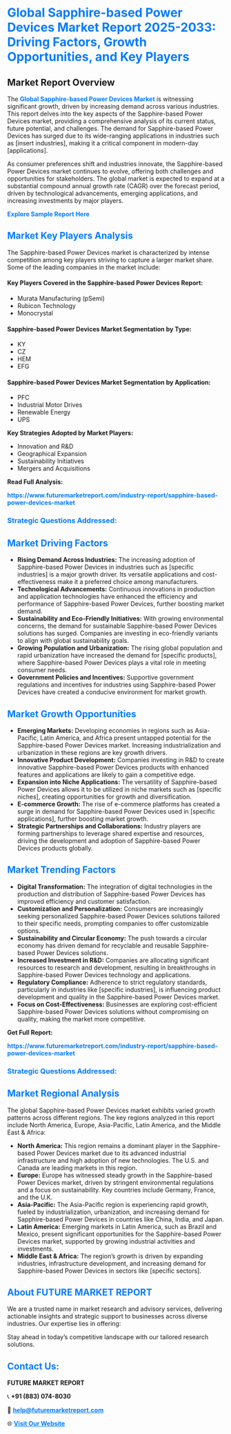 <h1 style="color: #007BFF;">Global Sapphire-based Power Devices Market Report 2025-2033: Driving Factors, Growth Opportunities, and Key Players</h1>

<section id="overview">
<h2>Market Report Overview</h2>
<p>The <a href="https://www.futuremarketreport.com/industry-report/sapphire-based-power-devices-market" style="color: #007BFF; text-decoration: none;"><strong>Global Sapphire-based Power Devices Market</strong></a> is witnessing significant growth, driven by increasing demand across various industries. This report delves into the key aspects of the Sapphire-based Power Devices market, providing a comprehensive analysis of its current status, future potential, and challenges. The demand for Sapphire-based Power Devices has surged due to its wide-ranging applications in industries such as [insert industries], making it a critical component in modern-day [applications].</p>
<p>As consumer preferences shift and industries innovate, the Sapphire-based Power Devices market continues to evolve, offering both challenges and opportunities for stakeholders. The global market is expected to expand at a substantial compound annual growth rate (CAGR) over the forecast period, driven by technological advancements, emerging applications, and increasing investments by major players.</p>
</section>

<section id="overview">
<p><a href="https://www.futuremarketreport.com/request-sample/reportId=92958" style="color: #007BFF; text-decoration: none;"><strong>Explore Sample Report Here</strong></a></p>
</section>

<section id="key-players">
<h2 style="color: #007BFF;">Market Key Players Analysis</h2>
<p>The Sapphire-based Power Devices market is characterized by intense competition among key players striving to capture a larger market share. Some of the leading companies in the market include:</p>
<h4>Key Players Covered in the Sapphire-based Power Devices Report:</h4>
<ul><li>Murata Manufacturing (pSemi)</li><li>Rubicon Technology</li><li>Monocrystal</li></ul>
<h4>Sapphire-based Power Devices Market Segmentation by Type:</h4>
<ul><li>KY</li><li>CZ</li><li>HEM</li><li>EFG</li></ul>

<h4>Sapphire-based Power Devices Market Segmentation by Application:</h4>
<ul><li>PFC</li><li>Industrial Motor Drives</li><li>Renewable Energy</li><li>UPS</li></ul>
<p><strong>Key Strategies Adopted by Market Players:</strong></p>
<ul>
<li>Innovation and R&D</li>
<li>Geographical Expansion</li>
<li>Sustainability Initiatives</li>
<li>Mergers and Acquisitions</li>
</ul>
</section>

<section>
<p><strong>Read Full Analysis: </strong></p><a href="https://www.futuremarketreport.com/industry-report/sapphire-based-power-devices-market" style="color: #007BFF; text-decoration: none;"><strong>https://www.futuremarketreport.com/industry-report/sapphire-based-power-devices-market</strong></a>
<h3 style="color: #007BFF;">Strategic Questions Addressed:</h3>
</section>

<section id="driving-factors">
<h2 style="color: #007BFF;">Market Driving Factors</h2>
<ul>
<li><strong>Rising Demand Across Industries:</strong> The increasing adoption of Sapphire-based Power Devices in industries such as [specific industries] is a major growth driver. Its versatile applications and cost-effectiveness make it a preferred choice among manufacturers.</li>
<li><strong>Technological Advancements:</strong> Continuous innovations in production and application technologies have enhanced the efficiency and performance of Sapphire-based Power Devices, further boosting market demand.</li>
<li><strong>Sustainability and Eco-Friendly Initiatives:</strong> With growing environmental concerns, the demand for sustainable Sapphire-based Power Devices solutions has surged. Companies are investing in eco-friendly variants to align with global sustainability goals.</li>
<li><strong>Growing Population and Urbanization:</strong> The rising global population and rapid urbanization have increased the demand for [specific products], where Sapphire-based Power Devices plays a vital role in meeting consumer needs.</li>
<li><strong>Government Policies and Incentives:</strong> Supportive government regulations and incentives for industries using Sapphire-based Power Devices have created a conducive environment for market growth.</li>
</ul>
</section>

<section id="growth-opportunities">
<h2 style="color: #007BFF;">Market Growth Opportunities</h2>
<ul>
<li><strong>Emerging Markets:</strong> Developing economies in regions such as Asia-Pacific, Latin America, and Africa present untapped potential for the Sapphire-based Power Devices market. Increasing industrialization and urbanization in these regions are key growth drivers.</li>
<li><strong>Innovative Product Development:</strong> Companies investing in R&D to create innovative Sapphire-based Power Devices products with enhanced features and applications are likely to gain a competitive edge.</li>
<li><strong>Expansion into Niche Applications:</strong> The versatility of Sapphire-based Power Devices allows it to be utilized in niche markets such as [specific niches], creating opportunities for growth and diversification.</li>
<li><strong>E-commerce Growth:</strong> The rise of e-commerce platforms has created a surge in demand for Sapphire-based Power Devices used in [specific applications], further boosting market growth.</li>
<li><strong>Strategic Partnerships and Collaborations:</strong> Industry players are forming partnerships to leverage shared expertise and resources, driving the development and adoption of Sapphire-based Power Devices products globally.</li>
</ul>
</section>

<section id="trending-factors">
<h2 style="color: #007BFF;">Market Trending Factors</h2>
<ul>
<li><strong>Digital Transformation:</strong> The integration of digital technologies in the production and distribution of Sapphire-based Power Devices has improved efficiency and customer satisfaction.</li>
<li><strong>Customization and Personalization:</strong> Consumers are increasingly seeking personalized Sapphire-based Power Devices solutions tailored to their specific needs, prompting companies to offer customizable options.</li>
<li><strong>Sustainability and Circular Economy:</strong> The push towards a circular economy has driven demand for recyclable and reusable Sapphire-based Power Devices solutions.</li>
<li><strong>Increased Investment in R&D:</strong> Companies are allocating significant resources to research and development, resulting in breakthroughs in Sapphire-based Power Devices technology and applications.</li>
<li><strong>Regulatory Compliance:</strong> Adherence to strict regulatory standards, particularly in industries like [specific industries], is influencing product development and quality in the Sapphire-based Power Devices market.</li>
<li><strong>Focus on Cost-Effectiveness:</strong> Businesses are exploring cost-efficient Sapphire-based Power Devices solutions without compromising on quality, making the market more competitive.</li>
</ul>
</section>

<section>
<p><strong>Get Full Report: </strong></p><a href="https://www.futuremarketreport.com/industry-report/sapphire-based-power-devices-market" style="color: #007BFF; text-decoration: none;"><strong>https://www.futuremarketreport.com/industry-report/sapphire-based-power-devices-market</strong></a>
<h3 style="color: #007BFF;">Strategic Questions Addressed:</h3>
</section>


<section id="regional-analysis">
<h2 style="color: #007BFF;">Market Regional Analysis</h2>
<p>The global Sapphire-based Power Devices market exhibits varied growth patterns across different regions. The key regions analyzed in this report include North America, Europe, Asia-Pacific, Latin America, and the Middle East & Africa:</p>
<ul>
<li><strong>North America:</strong> This region remains a dominant player in the Sapphire-based Power Devices market due to its advanced industrial infrastructure and high adoption of new technologies. The U.S. and Canada are leading markets in this region.</li>
<li><strong>Europe:</strong> Europe has witnessed steady growth in the Sapphire-based Power Devices market, driven by stringent environmental regulations and a focus on sustainability. Key countries include Germany, France, and the U.K.</li>
<li><strong>Asia-Pacific:</strong> The Asia-Pacific region is experiencing rapid growth, fueled by industrialization, urbanization, and increasing demand for Sapphire-based Power Devices in countries like China, India, and Japan.</li>
<li><strong>Latin America:</strong> Emerging markets in Latin America, such as Brazil and Mexico, present significant opportunities for the Sapphire-based Power Devices market, supported by growing industrial activities and investments.</li>
<li><strong>Middle East & Africa:</strong> The region’s growth is driven by expanding industries, infrastructure development, and increasing demand for Sapphire-based Power Devices in sectors like [specific sectors].</li>
</ul>
</section>

<footer>
<h2 style="color: #007BFF;">About FUTURE MARKET REPORT</h2>
<p>We are a trusted name in market research and advisory services, delivering actionable insights and strategic support to businesses across diverse industries. Our expertise lies in offering:</p>

<p>Stay ahead in today’s competitive landscape with our tailored research solutions.</p>

<h2 style="color: #007BFF;">Contact Us:</h2>
<p><strong>FUTURE MARKET REPORT</strong></p>
<p>📞 <strong>+91 (883) 074-8030</strong></p>
<p>📧 <strong><a href="mailto:help@futuremarketreport.com" style="color: #007BFF;">help@futuremarketreport.com</a></strong></p>
<p>🌐 <strong><a href="https://www.futuremarketreport.com/" style="color: #007BFF;">Visit Our Website</a></strong></p>
</footer>